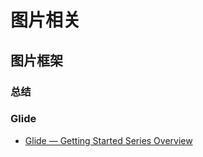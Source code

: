 # 图片相关

## 图片框架

### 总结

### Glide

* [Glide — Getting Started Series Overview](https://futurestud.io/tutorials/glide-getting-started)




